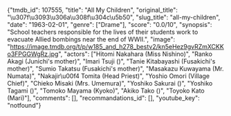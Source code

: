 {"tmdb_id": 107555, "title": "All My Children", "original_title": "\u307f\u3093\u306a\u308f\u304c\u5b50", "slug_title": "all-my-children", "date": "1963-02-01", "genre": ["Drame"], "score": "0.0/10", "synopsis": "School teachers responsible for the lives of their students work to evacuate Allied bombings near the end of WWII.", "image": "https://image.tmdb.org/t/p/w185_and_h278_bestv2/kn5eHez9gvRZmXCKKo3FPGGWgRz.jpg", "actors": ["Hitomi Nakahara (Miss Nishino)", "Ranko Akagi (Junichi's mother)", "Imari Tsuji ()", "Tanie Kitabayashi (Fusakichi's mother)", "Sumio Takatsu (Fusakichi's mother)", "Masakazu Kuwayama (Mr. Numata)", "Nakajir\u00f4 Tomita (Head Priest)", "Yoshio Omori (Village Chief)", "Chieko Misaki (Mrs. Umemura)", "Yoshiko Sakurai ()", "Yoshiko Tagami ()", "Tomoko Mayama (Kyoko)", "Akiko Tako ()", "Toyoko Kato (Mari)"], "comments": [], "recommandations_id": [], "youtube_key": "notfound"}